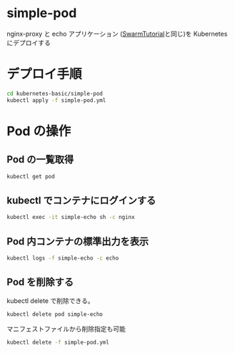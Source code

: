 # simple-pod

nginx-proxy と echo アプリケーション ([SwarmTutorial](../../SwarmTutorial)と同じ)を Kubernetes にデプロイする

# デプロイ手順

```bash
cd kubernetes-basic/simple-pod
kubectl apply -f simple-pod.yml
```

# Pod の操作

## Pod の一覧取得

```bash
kubectl get pod
```

## kubectl でコンテナにログインする

```bash
kubectl exec -it simple-echo sh -c nginx
```

## Pod 内コンテナの標準出力を表示

```bash
kubectl logs -f simple-echo -c echo
```

## Pod を削除する

kubectl delete で削除できる。

```bash
kubectl delete pod simple-echo
```

マニフェストファイルから削除指定も可能

```bash
kubectl delete -f simple-pod.yml
```
